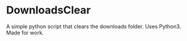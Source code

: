 # DownloadsClear
A simple python script that clears the downloads folder.
Uses Python3. Made for work.
